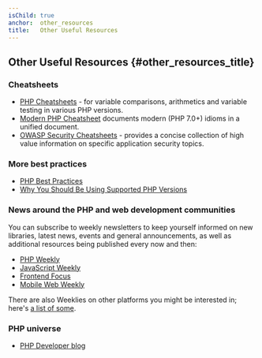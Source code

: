 ```yaml
---
isChild: true
anchor:  other_resources
title:   Other Useful Resources
---
```


## Other Useful Resources {#other_resources_title}

### Cheatsheets

* [PHP Cheatsheets](http://phpcheatsheets.com/) - for variable comparisons, arithmetics and variable testing in various PHP versions.
* [Modern PHP Cheatsheet](https://github.com/smknstd/modern-php-cheatsheet) documents modern (PHP 7.0+) idioms in a unified document.
* [OWASP Security Cheatsheets](https://www.owasp.org/index.php/OWASP_Cheat_Sheet_Series) - provides a concise collection of high value information on specific application security topics. 

### More best practices

* [PHP Best Practices](https://phpbestpractices.org/)
* [Why You Should Be Using Supported PHP Versions](https://kinsta.com/blog/php-versions/)

### News around the PHP and web development communities

You can subscribe to weekly newsletters to keep yourself informed on new libraries, latest news, events and general
announcements, as well as additional resources being published every now and then:

* [PHP Weekly](http://www.phpweekly.com)
* [JavaScript Weekly](https://javascriptweekly.com/)
* [Frontend Focus](https://frontendfoc.us/)
* [Mobile Web Weekly](https://mobiledevweekly.com/)

There are also Weeklies on other platforms you might be interested in; here's [a list of some](https://github.com/jondot/awesome-weekly).

### PHP universe

* [PHP Developer blog](https://blog.phpdeveloper.org/)
